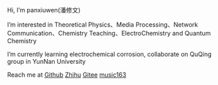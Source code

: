 Hi, I’m panxiuwen(潘修文)

I’m interested in Theoretical Physics、Media Processing、Network Communication、Chemistry Teaching、ElectroChemistry and Quantum Chemistry

I’m currently learning electrochemical corrosion, collaborate on QuQing group in YunNan University

Reach me at [Github](https://github.com/panxiuwen/)   [Zhihu](https://www.zhihu.com/people/gu-ao-de-zhan-dou-zhe)   [Gitee](https://gitee.com/sean982202733/)   [music163](https://music.163.com/#/user/home?id=70816221/)
